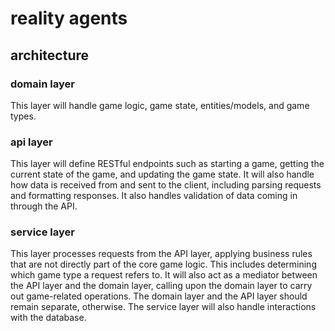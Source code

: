 # reality agents



## architecture

### domain layer

This layer will handle game logic, game state, entities/models, and game types.

### api layer

This layer will define RESTful endpoints such as starting a game, getting the current state of the game, and updating the game state.  It will also handle how data is received from and sent to the client, including parsing requests and formatting responses.  It also handles validation of data coming in through the API.

### service layer

This layer processes requests from the API layer, applying business rules that are not directly part of the core game logic.  This includes determining which game type a request refers to.  It will also act as a mediator between the API layer and the domain layer, calling upon the domain layer to carry out game-related operations.  The domain layer and the API layer should remain separate, otherwise.  The service layer will also handle interactions with the database.